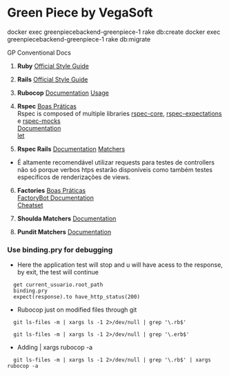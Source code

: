 # Green Piece by VegaSoft

docker exec greenpiecebackend-greenpiece-1 rake db:create
docker exec greenpiecebackend-greenpiece-1 rake db:migrate

GP Conventional Docs
1. **Ruby**
  [Official Style Guide](https://rubystyle.guide/)

2. **Rails**
  [Official Style Guide](https://rails.rubystyle.guide/)

3. **Rubocop**
  [Documentation](https://docs.rubocop.org/rubocop/)
  [Usage](https://docs.rubocop.org/rubocop/usage/basic_usage.html)   

4. **Rspec**
  [Boas Práticas](https://www.betterspecs.org)  
  Rspec is composed of multiple libraries [rspec-core](https://rubydoc.info/gems/rspec-core/), [rspec-expectations](https://rubydoc.info/gems/rspec-expectations) e [rspec-mocks](https://rubydoc.info/gems/rspec-mocks)   
  [Documentation](https://relishapp.com/rspec/docs)  
  [let](https://relishapp.com/rspec/rspec-core/docs/helper-methods/let-and-let)

5. **Rspec Rails**
  [Documentation](https://rubydoc.info/gems/rspec-rails/RSpec/Rails)
  [Matchers](https://rubydoc.info/gems/rspec-rails/RSpec/Rails/Matchers)
* É altamente recomendável utilizar requests para testes de controllers não só porque verbos htps estarão disponíveis como também testes específicos de renderizações de views.
  
6. **Factories**
  [Boas Práticas](https://www.betterspecs.org/#factories)   
  [FactoryBot Documentation](https://github.com/thoughtbot/factory_bot/blob/main/GETTING_STARTED.md#defining-factories)   
  [Cheatset](https://devhints.io/factory_bot)

7. **Shoulda Matchers**
  [Documentation](https://github.com/thoughtbot/shoulda-matchers#usage)

8. **Pundit Matchers**
  [Documentation](https://github.com/punditcommunity/pundit-matchers#matchers)

### Use binding.pry for debugging
* Here the application test will stop and u will have acess to the response, by exit, the test will continue
```console
  get current_usuario.root_path
  binding.pry
  expect(response).to have_http_status(200)
```

* Rubocop just on modified files through git
```console
  git ls-files -m | xargs ls -1 2>/dev/null | grep '\.rb$'
```
```console
  git ls-files -m | xargs ls -1 2>/dev/null | grep '\.erb$'
```
* Adding | xargs rubocop -a
```console
  git ls-files -m | xargs ls -1 2>/dev/null | grep '\.rb$' | xargs rubocop -a
```
